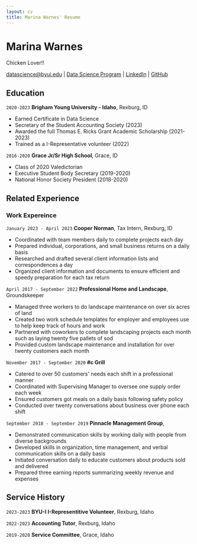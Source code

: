 ```yaml
---
layout: cv
title: Marina Warnes' Resume
---
```

# Marina Warnes
Chicken Lover!!

<div id="webaddress">
<a href="datascience@byui.edu">datascience@byui.edu</a>
| <a href="https://byuidatascience.github.io/development.html">Data Science Program</a>
| <a href="https://www.linkedin.com/in/marina-warnes-574168221/">LinkedIn</a>
| <a href="https://github.com/byuids-resumes">GitHub</a>
</div>

<!-- https://www.monique.tech/the-art-of-markdown -->

## Education

`2020-2023`
__Brigham Young University - Idaho__, Rexburg, ID

- Earned Certificate in Data Science
- Secretary of the Student Accounting Society (2023)
- Awarded the full Thomas E. Ricks Grant Academic Scholarship (2021-2023)
- Trained as a I-Representative volunteer (2022)

`2016-2020`
__Grace Jr/Sr High School__, Grace, ID

- Class of 2020 Valedictorian
- Executive Student Body Secretary (2019-2020)
- National Honor Society President (2018-2020)


## Related Experience

### Work Expereince

`January 2023 - April 2023`
__Cooper Norman__, Tax Intern, Rexburg, ID

- Coordinated with team members daily to complete projects each day
- Prepared individual, corporations, and small business returns on a daily basis
- Researched and drafted several client information lists and correspondences a day
- Organized client information and documents to ensure efficient and speedy preparation for each tax return

`April 2017 - September 2022`
__Professional Home and Landscape__, Groundskeeper

- Managed three workers to do landscape maintenance on over six acres of land
- Created two work schedule templates for employer and employees use to help keep track of hours and work
- Partnered with coworkers to complete landscaping projects each month such as laying twenty five pallets of sod
- Provided custom landscape maintenance and installation for over twenty customers each month

`November 2017 - September 2020`
__#c Grill__

- Catered to over 50 customers' needs each shift in a professional manner
- Coordinated with Supervising Manager to oversee one supply order each week
- Ensured customers got meals on a daily basis following safety policy
- Conducted over twenty conversations about business over phone each shift

`September 2018 - September 2019`
__Pinnacle Management Group__, 

- Demonstrated communication skills by working daily with people from diverse backgrounds
- Developed skills in organization, time management, and verbal communication skills on a daily basis
- Initiated conversation daily to educate customers about products sold and delivered
- Prepared three earning reports summarizing weekly revenue and expenses


## Service History

`2023-2023`
__BYU-I I-Representitive Volunteer__, Rexburg, Idaho

`2022-2023`
__Accounting Tutor__, Rexburg, Idaho


`2019-2020`
__Service Committee__, Grace, Idaho



<!-- ### Footer

Last updated: July 7 2023 -->


